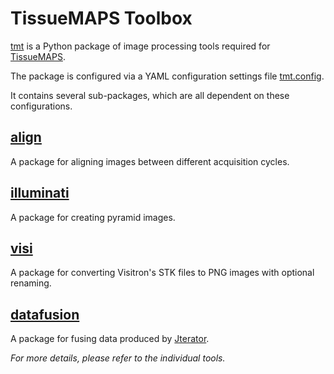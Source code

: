 # TissueMAPS Toolbox #

[tmt](tmt) is a Python package of image processing tools required for [TissueMAPS](https://github.com/HackerMD/TissueMAPS).

The package is configured via a YAML configuration settings file [tmt.config](tmt/tmt.config).

It contains several sub-packages, which are all dependent on these configurations.

## [align](tmp/align) ##

A package for aligning images between different acquisition cycles.

## [illuminati](tmp/illuminati) ##

A package for creating pyramid images.

## [visi](tmp/visi) ##

A package for converting Visitron's STK files to PNG images with optional renaming.

## [datafusion](tmp/datafusion) ##

A package for fusing data produced by [Jterator](https://github.com/HackerMD/Jterator).


*For more details, please refer to the individual tools.*
